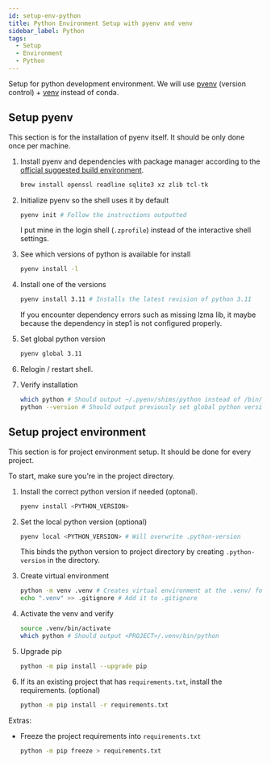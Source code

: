 ```yaml
---
id: setup-env-python
title: Python Environment Setup with pyenv and venv
sidebar_label: Python
tags:
  - Setup
  - Environment
  - Python
---
```


Setup for python development environment. We will use [pyenv](https://github.com/pyenv/pyenv/) (version control) + [venv](https://docs.python.org/3/library/venv.html) instead of conda.

## Setup pyenv

This section is for the installation of pyenv itself. It should be only done once per machine.

1. Install pyenv and dependencies with package manager according to the [official suggested build environment](https://github.com/pyenv/pyenv/wiki#how-to-build-cpython-with-framework-support-on-os-x).

   ```bash title="Mac OS"
   brew install openssl readline sqlite3 xz zlib tcl-tk
   ```

1. Initialize pyenv so the shell uses it by default

   ```bash
   pyenv init # Follow the instructions outputted
   ```

   I put mine in the login shell (`.zprofile`) instead of the interactive shell settings.

1. See which versions of python is available for install

   ```bash
   pyenv install -l
   ```

1. Install one of the versions

   ```bash
   pyenv install 3.11 # Installs the latest revision of python 3.11
   ```

   If you encounter dependency errors such as missing lzma lib, it maybe because the dependency in step1 is not configured properly.

1. Set global python version

   ```bash
   pyenv global 3.11
   ```

1. Relogin / restart shell.

1. Verify installation

   ```bash
   which python # Should output ~/.pyenv/shims/python instead of /bin/python
   python --version # Should output previously set global python version
   ```

## Setup project environment

This section is for project environment setup. It should be done for every project.

To start, make sure you're in the project directory.

1. Install the correct python version if needed (optonal).

   ```bash
   pyenv install <PYTHON_VERSION>
   ```

1. Set the local python version (optional)

   ```bash
   pyenv local <PYTHON_VERSION> # Will overwrite .python-version
   ```

   This binds the python version to project directory by creating `.python-version` in the directory.

1. Create virtual environment

   ```bash
   python -m venv .venv # Creates virtual environment at the .venv/ folder
   echo ".venv" >> .gitignore # Add it to .gitignore
   ```

1. Activate the venv and verify

   ```bash
   source .venv/bin/activate
   which python # Should output <PROJECT>/.venv/bin/python
   ```

1. Upgrade pip

   ```bash
   python -m pip install --upgrade pip
   ```

1. If its an existing project that has `requirements.txt`, install the requirements. (optional)
   ```bash
   python -m pip install -r requirements.txt
   ```

Extras:

- Freeze the project requirements into `requirements.txt`
  ```bash
  python -m pip freeze > requirements.txt
  ```
